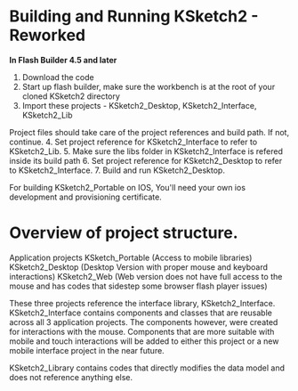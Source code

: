Building and Running KSketch2 - Reworked
========================================

**In Flash Builder 4.5 and later**
1. Download the code
2. Start up flash builder, make sure the workbench is at the root of your cloned KSketch2 directory
3. Import these projects - KSketch2_Desktop, KSketch2_Interface, KSketch2_Lib 

Project files should take care of the project references and build path. If not, continue.
4. Set project reference for KSketch2_Interface to refer to KSketch2_Lib.
5. Make sure the libs folder in KSketch2_Interface is refered inside its build path
6. Set project reference for KSketch2_Desktop to refer to KSketch2_Interface.
7. Build and run KSketch2_Desktop.

For building KSketch2_Portable on IOS, You'll need your own ios development and provisioning certificate. 

Overview of project structure.
==============================

Application projects
KSketch_Portable (Access to mobile libraries)
KSketch2_Desktop (Desktop Version with proper mouse and keyboard interactions)
KSketch2_Web (Web version does not have full access to the mouse and has codes that sidestep some browser flash
player issues)

These three projects reference the interface library, KSketch2_Interface. KSketch2_Interface contains components and
classes that are reusable across all 3 application projects. The components however, were created for interactions with
the mouse. Components that are more suitable with mobile and touch interactions will be added to either this project
or a new mobile interface project in the near future.

KSketch2_Library contains codes that directly modifies the data model and does not reference anything else.
